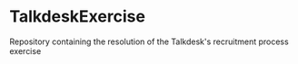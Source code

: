 # TalkdeskExercise
Repository containing the resolution of the Talkdesk's recruitment process exercise
